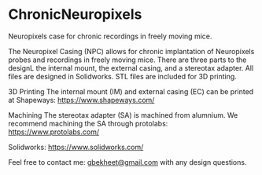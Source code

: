 # ChronicNeuropixels
Neuropixels case for chronic recordings in freely moving mice.

The Neuropixel Casing (NPC) allows for chronic implantation of Neuropixels probes and recordings in freely moving mice.
There are three parts to the designL the internal mount, the external casing, and a stereotax adapter. All files are designed
in Solidworks. STL files are included for 3D printing. 

3D Printing
The internal mount (IM) and external casing (EC) can be printed at Shapeways: https://www.shapeways.com/

Machining
The stereotax adapter (SA) is machined from alumnium. We recommend machining the SA through protolabs: https://www.protolabs.com/


Solidworks: https://www.solidworks.com/


Feel free to contact me: gbekheet@gmail.com with any design questions.

